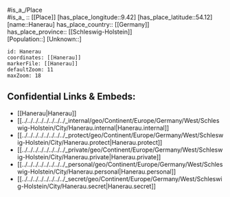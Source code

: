 ﻿---
location: [54.12,9.42] 
mapzoom: [7,12] 
mapmarker: city 
type: City
tags:
- geo/City


SpocWebEntityId: 30756
isDeleted: false
confidential: public

---
#is_a_/Place  
#is_a_ :: [[Place]] 
[has_place_longitude::9.42] 
[has_place_latitude::54.12] 
[name::Hanerau] 
has_place_country:: [[Germany]]  
has_place_province:: [[Schleswig-Holstein]]  
[Population::] 
[Unknown::] 


```leaflet
id: Hanerau
coordinates: [[Hanerau]] 
markerFile: [[Hanerau]] 
defaultZoom: 11 
maxZoom: 18
```


## Confidential Links & Embeds: 
- [[Hanerau|Hanerau]]  
- [[../../../../../../../../_internal/geo/Continent/Europe/Germany/West/Schleswig-Holstein/City/Hanerau.internal|Hanerau.internal]] 
- [[../../../../../../../../_protect/geo/Continent/Europe/Germany/West/Schleswig-Holstein/City/Hanerau.protect|Hanerau.protect]] 
- [[../../../../../../../../_private/geo/Continent/Europe/Germany/West/Schleswig-Holstein/City/Hanerau.private|Hanerau.private]] 
- [[../../../../../../../../_personal/geo/Continent/Europe/Germany/West/Schleswig-Holstein/City/Hanerau.personal|Hanerau.personal]] 
- [[../../../../../../../../_secret/geo/Continent/Europe/Germany/West/Schleswig-Holstein/City/Hanerau.secret|Hanerau.secret]] 
